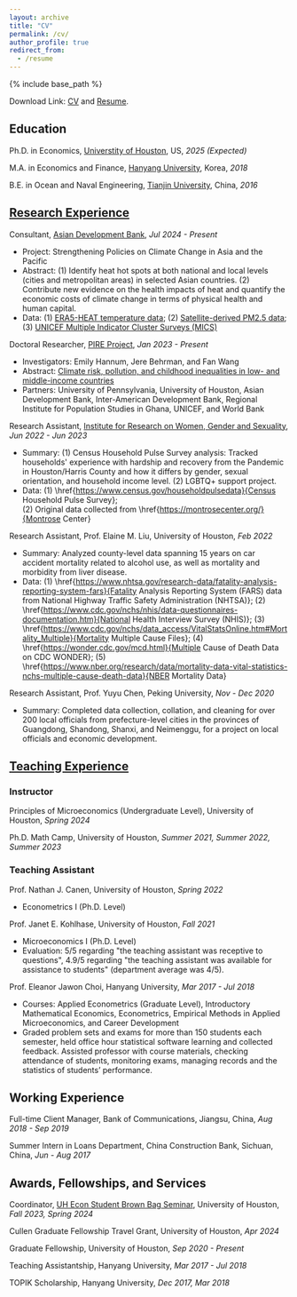 ```yaml
---
layout: archive
title: "CV"
permalink: /cv/
author_profile: true
redirect_from:
  - /resume
---
```


{% include base_path %}

Download Link: <a href="/YujieZhang_CV_2408.pdf">CV</a> and <a href="/YujieZhang_Resume_2408.pdf">Resume</a>. 

Education
------

Ph.D. in Economics, [Universtity of Houston](https://www.uh.edu/class/economics/), US, *2025 (Expected)* 

M.A. in Economics and Finance, [Hanyang University](https://econ.hanyang.ac.kr/), Korea, *2018*

B.E. in Ocean and Naval Engineering, [Tianjin University](http://www.tju.edu.cn/english/index.htm), China, *2016*

[Research Experience](https://yujiezhangecon.github.io/research/)
------

<!-- 
### Working Papers and Work in Progress

"Are Disasters Disastrous for Learning? Evidence from Seven Asian Countries", with Jere Behrman, Emily Hannum, Minhaj Mahmud, and Fan Wang (Presentations: [ADBI Conference on Increasing the Resilience of Education Systems in Asia and the Pacific](https://www.adb.org/news/events/increasing-the-resilience-of-education-systems-in-asia-and-the-pacific), 

"Gender-differed Sibling Effect on Health Outcomes"

### Research Experience
-->

Consultant, [Asian Development Bank](\href{https://www.adb.org/), *Jul 2024 - Present*
- Project: Strengthening Policies on Climate Change in Asia and the Pacific
- Abstract: (1) Identify heat hot spots at both national and local levels (cities and metropolitan areas) in selected Asian countries. (2) Contribute new evidence on the health impacts of heat and quantify the economic costs of climate change in terms of physical health and human capital. 
- Data:
	(1) [ERA5-HEAT temperature data](https://cds-beta.climate.copernicus.eu/datasets/derived-utci-historical?tab=overview); 
	(2) [Satellite-derived PM2.5 data](https://sites.wustl.edu/acag/datasets/surface-pm2-5/); 
	(3) [UNICEF Multiple Indicator Cluster Surveys (MICS)](https://mics.unicef.org/) 

Doctoral Researcher, [PIRE Project](https://beta.nsf.gov/funding/opportunities/partnerships-international-research-education-pire-0), *Jan 2023 - Present*
- Investigators: Emily Hannum, Jere Behrman, and Fan Wang
- Abstract: [Climate risk, pollution, and childhood inequalities in low- and middle-income countries](https://www.nsf.gov/awardsearch/showAward?AWD_ID=2230615)
- Partners: University of Pennsylvania, University of Houston, Asian Development Bank, Inter-American Development Bank, Regional Institute for Population Studies in Ghana, UNICEF, and World Bank

Research Assistant, [Institute for Research on Women, Gender and Sexuality](https://uh.edu/class/ws/irwgs/), *Jun 2022 - Jun 2023*
<!-- 
- Project: Census Household Pulse Survey data analysis, LGBTQ+ support project with [Montrose Center](https://montrosecenter.org/), domestic violence project
- Tracked households' experience with hardship and recovery from the Pandemic in Houston/Harris County and how it differs by gender, sexual orientation, and household income level. 
-->
- Summary: (1) Census Household Pulse Survey analysis: Tracked households' experience with hardship and recovery from the Pandemic in Houston/Harris County and how it differs by gender, sexual orientation, and household income level. (2) LGBTQ+ support project. 
- Data: 
	(1) \href{https://www.census.gov/householdpulsedata}{Census Household Pulse Survey};  
    (2) Original data collected from \href{https://montrosecenter.org/}{Montrose Center} 

Research Assistant, Prof. Elaine M. Liu, University of Houston, *Feb 2022*
- Summary: Analyzed county-level data spanning 15 years on car accident mortality related to alcohol use, as well as mortality and morbidity from liver disease. 
- Data: 
	(1) \href{https://www.nhtsa.gov/research-data/fatality-analysis-reporting-system-fars}{Fatality Analysis Reporting System (FARS) data from National Highway Traffic Safety Administration (NHTSA)}; 
	(2) \href{https://www.cdc.gov/nchs/nhis/data-questionnaires-documentation.htm}{National Health Interview Survey (NHIS)}; 
	(3) \href{https://www.cdc.gov/nchs/data_access/VitalStatsOnline.htm#Mortality_Multiple}{Mortality Multiple Cause Files}; 
	(4) \href{https://wonder.cdc.gov/mcd.html}{Multiple Cause of Death Data on CDC WONDER}; 
	(5) \href{https://www.nber.org/research/data/mortality-data-vital-statistics-nchs-multiple-cause-death-data}{NBER Mortality Data}

Research Assistant, Prof. Yuyu Chen, Peking University, *Nov - Dec 2020*
- Summary: Completed data collection, collation, and cleaning for over 200 local officials from prefecture-level cities in the provinces of Guangdong, Shandong, Shanxi, and Neimenggu, for a project on local officials and economic development. 

[Teaching Experience](https://yujiezhangecon.github.io/teaching/) 
------

### Instructor

Principles of Microeconomics (Undergraduate Level), University of Houston, *Spring 2024*

Ph.D. Math Camp, University of Houston, *Summer 2021, Summer 2022, Summer 2023*

### Teaching Assistant 

Prof. Nathan J. Canen, University of Houston, *Spring 2022*
- Econometrics I (Ph.D. Level) 

Prof. Janet E. Kohlhase, University of Houston, *Fall 2021*
- Microeconomics I (Ph.D. Level)
- Evaluation: 5/5 regarding "the teaching assistant was receptive to questions", 4.9/5 regarding "the teaching assistant was available for assistance to students" (department average was 4/5).

Prof. Eleanor Jawon Choi, Hanyang University, *Mar 2017 - Jul 2018*
- Courses: Applied Econometrics (Graduate Level), Introductory Mathematical Economics, Econometrics, Empirical Methods in Applied Microeconomics, and Career Development 
- Graded problem sets and exams for more than 150 students each semester, held office hour statistical software learning and collected feedback. Assisted professor with course materials, checking attendance of students, monitoring exams, managing records and the statistics of students’ performance. 

Working Experience 
------

Full-time Client Manager, Bank of Communications, Jiangsu, China, *Aug 2018 - Sep 2019*

Summer Intern in Loans Department, China Construction Bank, Sichuan, China, *Jun - Aug 2017*

Awards, Fellowships, and Services 
------

Coordinator, [UH Econ Student Brown Bag Seminar](https://sites.google.com/view/uheconbbseminar), University of Houston, *Fall 2023, Spring 2024*

Cullen Graduate Fellowship Travel Grant, University of Houston, *Apr 2024*

Graduate Fellowship, University of Houston, *Sep 2020 - Present*

Teaching Assistantship, Hanyang University, *Mar 2017 - Jul 2018* 

TOPIK Scholarship, Hanyang University, *Dec 2017, Mar 2018*




